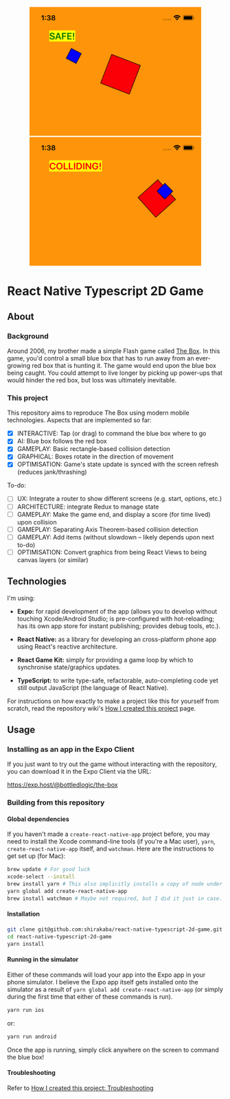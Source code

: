 <div align="center">
    <img src="screenshots/safe.png" width="400" />
    <img src="screenshots/colliding.png" width="400" />
</div>

# React Native Typescript 2D Game

## About

### Background

Around 2006, my brother made a simple Flash game called [The Box](https://birchlabs.co.uk/legacy/TheBox.html). In this game, you'd control a small blue box that has to run away from an ever-growing red box that is hunting it. The game would end upon the blue box being caught. You could attempt to live longer by picking up power-ups that would hinder the red box, but loss was ultimately inevitable.

### This project

This repository aims to reproduce The Box using modern mobile technologies. Aspects that are implemented so far:

- [x] INTERACTIVE: Tap (or drag) to command the blue box where to go
- [x] AI: Blue box follows the red box  
- [x] GAMEPLAY: Basic rectangle-based collision detection  
- [x] GRAPHICAL: Boxes rotate in the direction of movement 
- [x] OPTIMISATION: Game's state update is synced with the screen refresh (reduces jank/thrashing)

To-do:

- [ ] UX: Integrate a router to show different screens (e.g. start, options, etc.)
- [ ] ARCHITECTURE: integrate Redux to manage state
- [ ] GAMEPLAY: Make the game end, and display a score (for time lived) upon collision
- [ ] GAMEPLAY: Separating Axis Theorem-based collision detection
- [ ] GAMEPLAY: Add items (without slowdown – likely depends upon next to-do)
- [ ] OPTIMISATION: Convert graphics from being React Views to being canvas layers (or similar)

## Technologies

I'm using:

* **Expo:** for rapid development of the app (allows you to develop without touching Xcode/Android Studio; is pre-configured with hot-reloading; has its own app store for instant publishing; provides debug tools, etc.).

* **React Native:** as a library for developing an cross-platform phone app using React's reactive architecture.

* **React Game Kit:** simply for providing a game loop by which to synchronise state/graphics updates.

* **TypeScript:** to write type-safe, refactorable, auto-completing code yet still output JavaScript (the language of React Native).

For instructions on how exactly to make a project like this for yourself from scratch, read the repository wiki's [How I created this project](https://github.com/shirakaba/react-native-typescript-2d-game/wiki/How-I-created-this-project) page.
 

## Usage

### Installing as an app in the Expo Client

If you just want to try out the game without interacting with the repository, you can download it in the Expo Client via the URL:

https://exp.host/@bottledlogic/the-box

### Building from this repository

#### Global dependencies

If you haven't made a `create-react-native-app` project before, you may need to install the Xcode command-line tools (if you're a Mac user), `yarn`, `create-react-native-app` itself, and `watchman`. Here are the instructions to get set up (for Mac):

```bash
brew update # For good luck
xcode-select --install
brew install yarn # This also implicitly installs a copy of node under brew (without npm)
yarn global add create-react-native-app
brew install watchman # Maybe not required, but I did it just in case.
```

#### Installation

```bash
git clone git@github.com:shirakaba/react-native-typescript-2d-game.git
cd react-native-typescript-2d-game
yarn install
```

#### Running in the simulator

Either of these commands will load your app into the Expo app in your phone simulator. I believe the Expo app itself gets installed onto the simulator as a result of `yarn global add create-react-native-app` (or simply during the first time that either of these commands is run).

```bash
yarn run ios
```

or:

```bash
yarn run android
```

Once the app is running, simply click anywhere on the screen to command the blue box! 

#### Troubleshooting

Refer to [How I created this project: Troubleshooting](https://github.com/shirakaba/react-native-typescript-2d-game/wiki/How-I-created-this-project#Troubleshooting)

